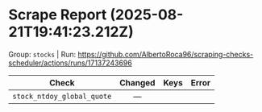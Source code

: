 # Scrape Report (2025-08-21T19:41:23.212Z)

Group: `stocks`  |  Run: https://github.com/AlbertoRoca96/scraping-checks-scheduler/actions/runs/17137243696

| Check | Changed | Keys | Error |
|---|:---:|:--|:--|
| `stock_ntdoy_global_quote` | — |  |  |
